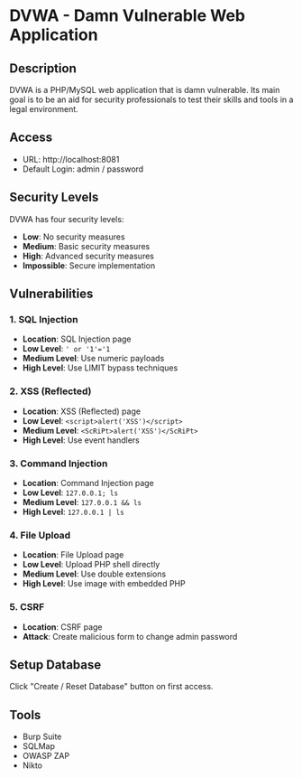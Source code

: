 # DVWA - Damn Vulnerable Web Application

## Description
DVWA is a PHP/MySQL web application that is damn vulnerable. Its main goal is to be an aid for security professionals to test their skills and tools in a legal environment.

## Access
- URL: http://localhost:8081
- Default Login: admin / password

## Security Levels
DVWA has four security levels:
- **Low**: No security measures
- **Medium**: Basic security measures
- **High**: Advanced security measures  
- **Impossible**: Secure implementation

## Vulnerabilities

### 1. SQL Injection
- **Location**: SQL Injection page
- **Low Level**: `' or '1'='1`
- **Medium Level**: Use numeric payloads
- **High Level**: Use LIMIT bypass techniques

### 2. XSS (Reflected)
- **Location**: XSS (Reflected) page
- **Low Level**: `<script>alert('XSS')</script>`
- **Medium Level**: `<ScRiPt>alert('XSS')</ScRiPt>`
- **High Level**: Use event handlers

### 3. Command Injection
- **Location**: Command Injection page
- **Low Level**: `127.0.0.1; ls`
- **Medium Level**: `127.0.0.1 && ls`
- **High Level**: `127.0.0.1 | ls`

### 4. File Upload
- **Location**: File Upload page
- **Low Level**: Upload PHP shell directly
- **Medium Level**: Use double extensions
- **High Level**: Use image with embedded PHP

### 5. CSRF
- **Location**: CSRF page
- **Attack**: Create malicious form to change admin password

## Setup Database
Click "Create / Reset Database" button on first access.

## Tools
- Burp Suite
- SQLMap
- OWASP ZAP
- Nikto 